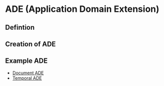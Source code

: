 # ADE (Application Domain Extension)

## Defintion

## Creation of ADE

## Example ADE
- [Document ADE](DocumentADE/documentADE.md)
- [Temporal ADE](Temporel/3DGeoInfo2015_Draft_Version2.docx)
